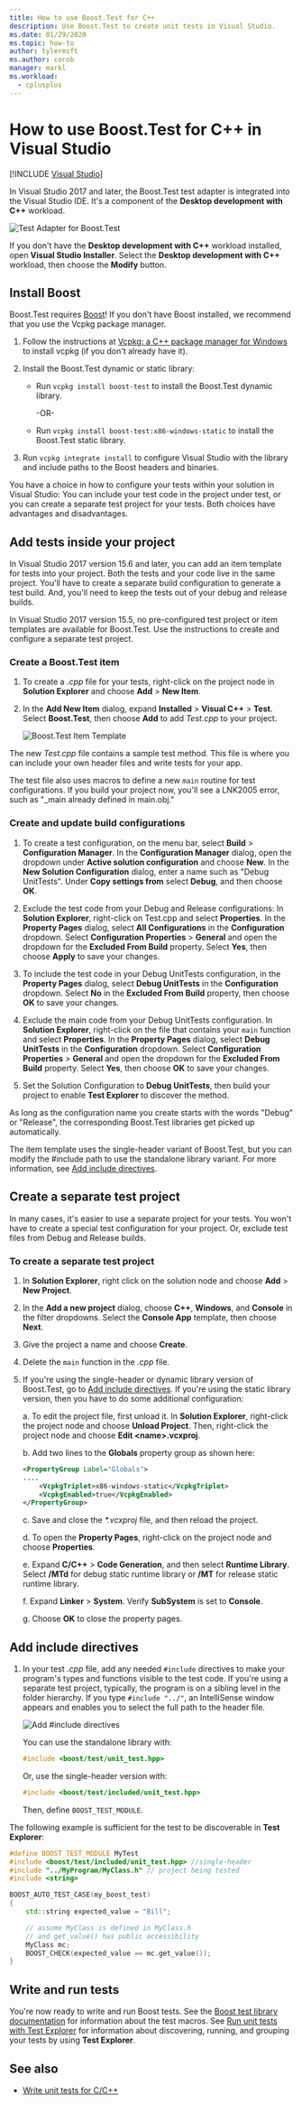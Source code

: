 ```yaml
---
title: How to use Boost.Test for C++
description: Use Boost.Test to create unit tests in Visual Studio.
ms.date: 01/29/2020
ms.topic: how-to
author: tylermsft
ms.author: corob
manager: markl
ms.workload: 
  - cplusplus
---
```

# How to use Boost.Test for C++ in Visual Studio

 [!INCLUDE [Visual Studio](~/includes/applies-to-version/vs-windows-only.md)]

In Visual Studio 2017 and later, the Boost.Test test adapter is integrated into the Visual Studio IDE. It's a component of the **Desktop development with C++** workload.

![Test Adapter for Boost.Test](media/cpp-boost-component.png)

If you don't have the **Desktop development with C++** workload installed, open **Visual Studio Installer**. Select the **Desktop development with C++** workload, then choose the **Modify** button.

## Install Boost

Boost.Test requires [Boost](https://www.boost.org/)! If you don't have Boost installed, we recommend that you use the Vcpkg package manager.

1. Follow the instructions at [Vcpkg: a C++ package manager for Windows](/cpp/vcpkg) to install vcpkg (if you don't already have it).

1. Install the Boost.Test dynamic or static library:

    - Run `vcpkg install boost-test` to install the Boost.Test dynamic library.

       -OR-

    - Run `vcpkg install boost-test:x86-windows-static` to install the Boost.Test static library.

1. Run `vcpkg integrate install` to configure Visual Studio with the library and include paths to the Boost headers and binaries.

You have a choice in how to configure your tests within your solution in Visual Studio: You can include your test code in the project under test, or you can create a separate test project for your tests. Both choices have advantages and disadvantages.

## Add tests inside your project

In Visual Studio 2017 version 15.6 and later, you can add an item template for tests into your project. Both the tests and your code live in the same project. You'll have to create a separate build configuration to generate a test build. And, you'll need to keep the tests out of your debug and release builds.

In Visual Studio 2017 version 15.5, no pre-configured test project or item templates are available for Boost.Test. Use the instructions to create and configure a separate test project.

### Create a Boost.Test item

1. To create a *.cpp* file for your tests, right-click on the project node in **Solution Explorer** and choose **Add** > **New Item**.

1. In the **Add New Item** dialog, expand **Installed** > **Visual C++** > **Test**. Select **Boost.Test**, then choose **Add** to add *Test.cpp* to your project.

   ![Boost.Test Item Template](media/boost_test_item_template.png)

The new *Test.cpp* file contains a sample test method. This file is where you can include your own header files and write tests for your app.

The test file also uses macros to define a new `main` routine for test configurations. If you build your project now, you'll see a LNK2005 error, such as "_main already defined in main.obj."

### Create and update build configurations

1. To create a test configuration, on the menu bar, select **Build** > **Configuration Manager**. In the **Configuration Manager** dialog, open the dropdown under **Active solution configuration** and choose **New**. In the **New Solution Configuration** dialog, enter a name such as "Debug UnitTests". Under **Copy settings from** select **Debug**, and then choose **OK**.

1. Exclude the test code from your Debug and Release configurations: In **Solution Explorer**, right-click on Test.cpp and select **Properties**. In the **Property Pages** dialog, select **All Configurations** in the **Configuration** dropdown. Select **Configuration Properties** > **General** and open the dropdown for the **Excluded From Build** property. Select **Yes**, then choose **Apply** to save your changes.

1. To include the test code in your Debug UnitTests configuration, in the **Property Pages** dialog, select **Debug UnitTests** in the **Configuration** dropdown. Select **No** in the **Excluded From Build** property, then choose **OK** to save your changes.

1. Exclude the main code from your Debug UnitTests configuration. In **Solution Explorer**, right-click on the file that contains your `main` function and select **Properties**. In the **Property Pages** dialog, select **Debug UnitTests** in the **Configuration** dropdown. Select **Configuration Properties** > **General** and open the dropdown for the **Excluded From Build** property. Select **Yes**, then choose **OK** to save your changes.

1. Set the Solution Configuration to **Debug UnitTests**, then build your project to enable **Test Explorer** to discover the method.

As long as the configuration name you create starts with the words "Debug" or "Release", the corresponding Boost.Test libraries get picked up automatically.

The item template uses the single-header variant of Boost.Test, but you can modify the #include path to use the standalone library variant. For more information, see [Add include directives](#add-include-directives).

## Create a separate test project

In many cases, it's easier to use a separate project for your tests. You won't have to create a special test configuration for your project. Or, exclude test files from Debug and Release builds.

### To create a separate test project

1. In **Solution Explorer**, right click on the solution node and choose **Add** > **New Project**.

1. In the **Add a new project** dialog, choose **C++**, **Windows**, and **Console** in the filter dropdowns. Select the **Console App** template, then choose **Next**.

1. Give the project a name and choose **Create**.

1. Delete the `main` function in the *.cpp* file.

1. If you're using the single-header or dynamic library version of Boost.Test, go to [Add include directives](#add-include-directives). If you're using the static library version, then you have to do some additional configuration:

   a. To edit the project file, first unload it. In **Solution Explorer**, right-click the project node and choose **Unload Project**. Then, right-click the project node and choose **Edit <name\>.vcxproj**.

   b. Add two lines to the **Globals** property group as shown here:

    ```xml
    <PropertyGroup Label="Globals">
    ....
        <VcpkgTriplet>x86-windows-static</VcpkgTriplet>
        <VcpkgEnabled>true</VcpkgEnabled>
    </PropertyGroup>
    ```

   c. Save and close the *\*.vcxproj* file, and then reload the project.

   d. To open the **Property Pages**, right-click on the project node and choose **Properties**.

   e. Expand **C/C++** > **Code Generation**, and then select **Runtime Library**. Select **/MTd** for debug static runtime library or **/MT** for release static runtime library.

   f. Expand **Linker** > **System**. Verify **SubSystem** is set to **Console**.

   g. Choose **OK** to close the property pages.

## Add include directives

1. In your test *.cpp* file, add any needed `#include` directives to make your program's types and functions visible to the test code. If you're using a separate test project, typically, the program is on a sibling level in the folder hierarchy. If you type `#include "../"`, an IntelliSense window appears and enables you to select the full path to the header file.

   ![Add #include directives](media/cpp-gtest-includes.png)

   You can use the standalone library with:

   ```cpp
   #include <boost/test/unit_test.hpp>
   ```

   Or, use the single-header version with:

   ```cpp
   #include <boost/test/included/unit_test.hpp>
   ```

   Then, define `BOOST_TEST_MODULE`.

The following example is sufficient for the test to be discoverable in **Test Explorer**:

```cpp
#define BOOST_TEST_MODULE MyTest
#include <boost/test/included/unit_test.hpp> //single-header
#include "../MyProgram/MyClass.h" // project being tested
#include <string>

BOOST_AUTO_TEST_CASE(my_boost_test)
{
    std::string expected_value = "Bill";

    // assume MyClass is defined in MyClass.h
    // and get_value() has public accessibility
    MyClass mc;
    BOOST_CHECK(expected_value == mc.get_value());
}
```

## Write and run tests

You're now ready to write and run Boost tests. See the [Boost test library documentation](https://www.boost.org/doc/libs/1_71_0/libs/test/doc/html/index.html) for information about the test macros. See [Run unit tests with Test Explorer](run-unit-tests-with-test-explorer.md) for information about discovering, running, and grouping your tests by using **Test Explorer**.

## See also

- [Write unit tests for C/C++](writing-unit-tests-for-c-cpp.md)

